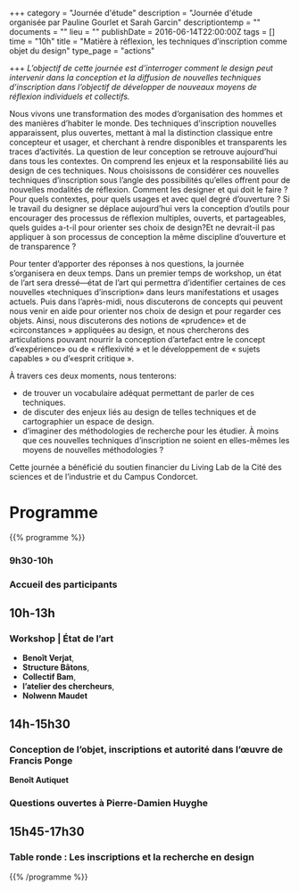 +++
category = "Journée d'étude"
description = "Journée d'étude organisée par Pauline Gourlet et Sarah Garcin"
descriptiontemp = ""
documents = ""
lieu = ""
publishDate = 2016-06-14T22:00:00Z
tags = []
time = "10h"
title = "Matière à réflexion, les techniques d’inscription comme objet du design"
type_page = "actions"

+++
_L’objectif de cette journée est d’interroger comment le design peut intervenir dans la conception et la diffusion de nouvelles techniques d’inscription dans l’objectif de développer de nouveaux moyens de réflexion individuels et collectifs._

Nous vivons une transformation des modes d’organisation des hommes et des manières d’habiter le monde. Des techniques d’inscription nouvelles apparaissent, plus ouvertes, mettant à mal la distinction classique entre concepteur et usager, et cherchant à rendre disponibles et transparents les traces d’activités. La question de leur conception se retrouve aujourd’hui dans tous les contextes. On comprend les enjeux et la responsabilité liés au design de ces techniques. Nous choisissons de considérer ces nouvelles techniques d’inscription sous l’angle des possibilités qu’elles offrent pour de nouvelles modalités de réflexion. Comment les designer et qui doit le faire ? Pour quels contextes, pour quels usages et avec quel degré d’ouverture ? Si le travail du designer se déplace aujourd’hui vers la conception d’outils pour encourager des processus de réflexion multiples, ouverts, et partageables, quels guides a-t-il pour orienter ses choix de design?Et ne devrait-il pas appliquer à son processus de conception la même discipline d’ouverture et de transparence ?

Pour tenter d’apporter des réponses à nos questions, la journée s’organisera en deux temps. Dans un premier temps de workshop, un état de l’art sera dressé—état de l’art qui permettra d’identifier certaines de ces nouvelles «techniques d’inscription» dans leurs manifestations et usages actuels. Puis dans l’après-midi, nous discuterons de concepts qui peuvent nous venir en aide pour orienter nos choix de design et pour regarder ces objets. Ainsi, nous discuterons des notions de «prudence» et de «circonstances » appliquées au design, et nous chercherons des articulations pouvant nourrir la conception d’artefact entre le concept d’«expérience» ou de « réflexivité » et le développement de « sujets capables » ou d’«esprit critique ».

À travers ces deux moments, nous tenterons:

* de trouver un vocabulaire adéquat permettant de parler de ces techniques.
* de discuter des enjeux liés au design de telles techniques et de cartographier un espace de design.
* d’imaginer des méthodologies de recherche pour les étudier. À moins que ces nouvelles techniques d’inscription ne soient en elles-mêmes les moyens de nouvelles méthodologies ?

Cette journée a bénéficié du soutien financier du Living Lab de la Cité des sciences et de l’industrie et du Campus Condorcet.

<!-- Garder les niveaux de titres comme dans cet exemple -->

# Programme

{{% programme %}}

### 9h30-10h

### Accueil des participants

## 10h-13h

### Workshop | État de l’art

* **Benoît Verjat**, 
* **Structure Bâtons**, 
* **Collectif Bam**, 
* **l’atelier des chercheurs**, 
* **Nolwenn Maudet**

## 14h-15h30

### Conception de l’objet, inscriptions et autorité dans l’œuvre de Francis Ponge

**Benoît Autiquet**

### Questions ouvertes à Pierre-Damien Huyghe

## 15h45-17h30

### Table ronde : Les inscriptions et la recherche en design

{{% /programme %}}